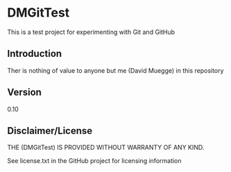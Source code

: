 DMGitTest
=============

This is a test project for experimenting with Git and GitHub

Introduction
-------

Ther is nothing of value to anyone but me (David Muegge) in this repository

Version
-------

0.10

Disclaimer/License
-----------

THE (DMGitTest)
IS PROVIDED WITHOUT WARRANTY OF ANY KIND.

See license.txt in the GitHub project for licensing information